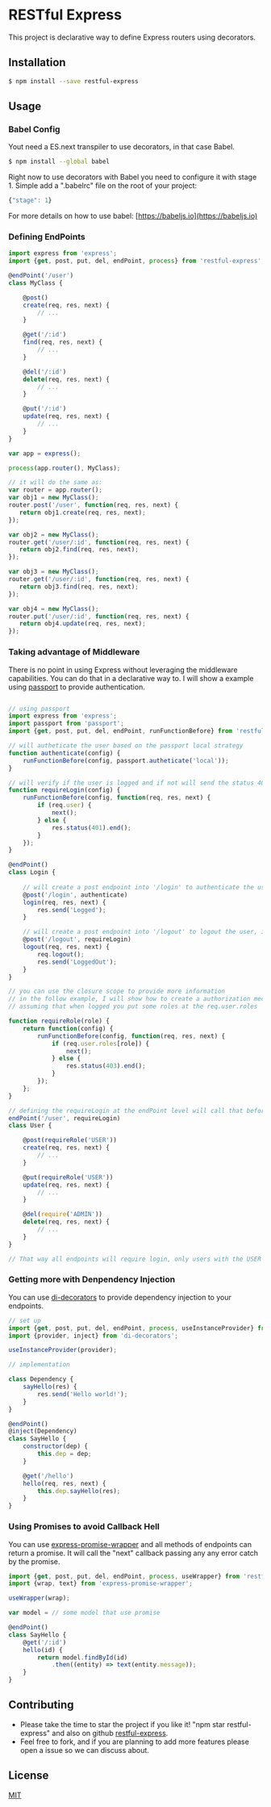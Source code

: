 # RESTful Express

This project is declarative way to define Express routers using decorators.

## Installation

```sh
$ npm install --save restful-express
```

## Usage

### Babel Config
Yout need a ES.next transpiler to use decorators, in that case Babel.
```sh
$ npm install --global babel 
```

Right now to use decorators with Babel you need to configure it with stage 1.
Simple add a ".babelrc" file on the root of your project:
```javascript
{"stage": 1}
```

For more details on how to use babel: [https://babeljs.io](https://babeljs.io)


### Defining EndPoints

```javascript
import express from 'express';
import {get, post, put, del, endPoint, process} from 'restful-express';

@endPoint('/user')
class MyClass {

    @post()
    create(req, res, next) {
        // ...
    }

    @get('/:id')
    find(req, res, next) {
        // ...
    }

    @del('/:id')
    delete(req, res, next) {
        // ...
    }

    @put('/:id')
    update(req, res, next) {
        // ...
    }
}

var app = express();

process(app.router(), MyClass);

// it will do the same as:
var router = app.router();
var obj1 = new MyClass();
router.post('/user', function(req, res, next) {
   return obj1.create(req, res, next); 
});

var obj2 = new MyClass();
router.get('/user/:id', function(req, res, next) {
   return obj2.find(req, res, next); 
});

var obj3 = new MyClass();
router.get('/user/:id', function(req, res, next) {
   return obj3.find(req, res, next); 
});

var obj4 = new MyClass();
router.put('/user/:id', function(req, res, next) {
   return obj4.update(req, res, next); 
});

```

### Taking advantage of Middleware

There is no point in using Express without leveraging the middleware capabilities.
You can do that in a declarative way to. I will show a example using [passport]() to provide authentication.

```javascript

// using passport 
import express from 'express';
import passport from 'passport';
import {get, post, put, del, endPoint, runFunctionBefore} from 'restful-express';

// will autheticate the user based on the passport local strategy
function authenticate(config) {
    runFunctionBefore(config, passport.autheticate('local'));
}

// will verify if the user is logged and if not will send the status 401
function requireLogin(config) {
    runFunctionBefore(config, function(req, res, next) {
        if (req.user) {
            next();
        } else {
            res.status(401).end();
        }
    });
}

@endPoint()
class Login {
    
    // will create a post endpoint into '/login' to authenticate the user
    @post('/login', authenticate)
    login(req, res, next) {
        res.send('Logged');
    }

    // will create a post endpoint into '/logout' to logout the user, if the user is not logged will return 401
    @post('/logout', requireLogin)
    logout(req, res, next) {
        req.logout();
        res.send('LoggedOut');
    }
}

// you can use the closure scope to provide more information
// in the follow example, I will show how to create a authorization mechanism
// assuming that when logged you put some roles at the req.user.roles 

function requireRole(role) {
    return function(config) {
        runFunctionBefore(config, function(req, res, next) {
            if (req.user.roles[role]) {
                next();
            } else {
                res.status(403).end();
            }
        });
    };
}

// defining the requireLogin at the endPoint level will call that before any endpoint of the class.
endPoint('/user', requireLogin)
class User {

    @post(requireRole('USER'))
    create(req, res, next) {
        // ...
    }

    @put(requireRole('USER'))
    update(req, res, next) {
        // ...
    }

    @del(require('ADMIN'))
    delete(req, res, next) {
        // ...
    }
}

// That way all endpoints will require login, only users with the USER role can 'create' and 'update' and only users with ADMIN role can 'delete'.

```

### Getting more with Denpendency Injection

You can use [di-decorators](https://github.com/lgvo/di-decorators) to provide dependency injection to your endpoints.

```javascript
// set up
import {get, post, put, del, endPoint, process, useInstanceProvider} from 'restful-express';
import {provider, inject} from 'di-decorators';

useInstanceProvider(provider);

// implementation

class Dependency {
    sayHello(res) {
        res.send('Hello world!');
    }
}

@endPoint()
@inject(Dependency)
class SayHello {
    constructor(dep) {
        this.dep = dep;
    }

    @get('/hello')
    hello(req, res, next) {
        this.dep.sayHello(res);
    }
}

```

### Using Promises to avoid Callback Hell

You can use [express-promise-wrapper](https://github.com/lgvo/express-promise-wrapper) and all methods of endpoints can return a promise.
It will call the "next" callback passing any any error catch by the promise.

```javascript
import {get, post, put, del, endPoint, process, useWrapper} from 'restful-express';
import {wrap, text} from 'express-promise-wrapper';

useWrapper(wrap);

var model = // some model that use promise

@endPoint()
class SayHello {
    @get('/:id')
    hello(id) {
        return model.findById(id)
            .then((entity) => text(entity.message));
    }
}

```

## Contributing

* Please take the time to star the project if you like it! "npm star restful-express" and also on github [restful-express](https://github.com/lgvo/restful-express).
* Feel free to fork, and if you are planning to add more features please open a issue so we can discuss about.

## License
[MIT](LICENSE)
